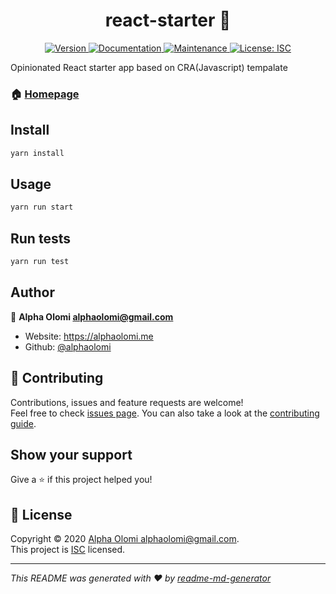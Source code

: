 <h1 align="center">react-starter 👋</h1>
<p align="center">
  <a href="https://www.npmjs.com/package/react-starter" target="_blank">
    <img alt="Version" src="https://img.shields.io/npm/v/react-starter.svg">
  </a>
  <a href="https://github.com/alphaolomi/react-starter#readme" target="_blank">
    <img alt="Documentation" src="https://img.shields.io/badge/documentation-yes-brightgreen.svg" />
  </a>
  <a href="https://github.com/alphaolomi/react-starter/graphs/commit-activity" target="_blank">
    <img alt="Maintenance" src="https://img.shields.io/badge/Maintained%3F-yes-green.svg" />
  </a>
  <a href="https://github.com/alphaolomi/react-starter/blob/master/LICENSE" target="_blank">
    <img alt="License: ISC" src="https://img.shields.io/github/license/alphaolomi/react-starter" />
  </a>
</p>

Opinionated React starter app based on CRA(Javascript) tempalate

### 🏠 [Homepage](https://github.com/alphaolomi/react-starter#readme)

## Install

```sh
yarn install
```

## Usage

```sh
yarn run start
```

## Run tests

```sh
yarn run test
```

## Author

👤 **Alpha Olomi <alphaolomi@gmail.com>**

* Website: https://alphaolomi.me
* Github: [@alphaolomi](https://github.com/alphaolomi)

## 🤝 Contributing

Contributions, issues and feature requests are welcome!<br />Feel free to check [issues page](https://github.com/alphaolomi/react-starter/issues). You can also take a look at the [contributing guide](https://github.com/alphaolomi/react-starter/blob/master/CONTRIBUTING.md).

## Show your support

Give a ⭐️ if this project helped you!

## 📝 License

Copyright © 2020 [Alpha Olomi <alphaolomi@gmail.com>](https://github.com/alphaolomi).<br />
This project is [ISC](https://github.com/alphaolomi/react-starter/blob/master/LICENSE) licensed.

***
_This README was generated with ❤️ by [readme-md-generator](https://github.com/kefranabg/readme-md-generator)_